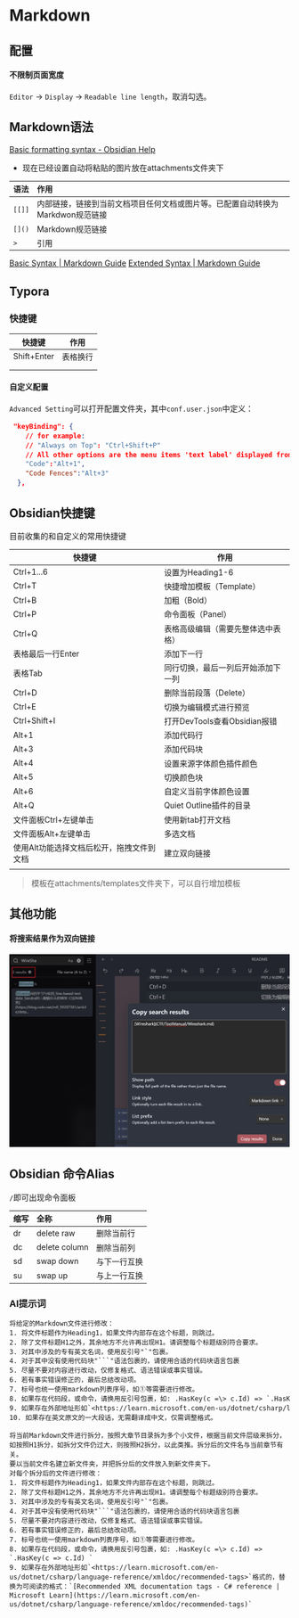 # Markdown 

## 配置

#### 不限制页面宽度
`Editor` -> `Display` -> `Readable line length`，取消勾选。

## Markdown语法

[Basic formatting syntax - Obsidian Help](https://help.obsidian.md/Editing+and+formatting/Basic+formatting+syntax)

- 现在已经设置自动将粘贴的图片放在attachments文件夹下 

| 语法   | 作用                                                                           |
|:------ |:------------------------------------------------------------------------------ |
| `[[]]` | 内部链接，链接到当前文档项目任何文档或图片等。已配置自动转换为Markdwon规范链接 |
| `[]()` | Markdown规范链接                                                               |
| `> `   | 引用                                                                               |

[Basic Syntax | Markdown Guide](https://www.markdownguide.org/basic-syntax/)
[Extended Syntax | Markdown Guide](https://www.markdownguide.org/extended-syntax/)
## Typora
### 快捷键

| 快捷键      | 作用     |
| ----------- | -------- |
| Shift+Enter | 表格换行 |
|             |          |
|             |          |

#### 自定义配置

`Advanced Setting`可以打开配置文件夹，其中`conf.user.json`中定义：

```json
 "keyBinding": {
    // for example:
    // "Always on Top": "Ctrl+Shift+P"
    // All other options are the menu items 'text label' displayed from each typora menu
    "Code":"Alt+1",
    "Code Fences":"Alt+3"
  },
```



## Obsidian快捷键

目前收集的和自定义的常用快捷键

| 快捷键                                    | 作用                               |
| ----------------------------------------- | ---------------------------------- |
| Ctrl+1...6                                | 设置为Heading1-6                   |
| Ctrl+T                                    | 快捷增加模板（Template）           |
| Ctrl+B                                    | 加粗（Bold）                       |
| Ctrl+P                                    | 命令面板（Panel）                  |
| Ctrl+Q                                    | 表格高级编辑（需要先整体选中表格） |
| 表格最后一行Enter                         | 添加下一行                         |
| 表格Tab                                   | 同行切换，最后一列后开始添加下一列 |
| Ctrl+D                                    | 删除当前段落（Delete）             |
| Ctrl+E                                    | 切换为编辑模式进行预览             |
| Ctrl+Shift+I                              | 打开DevTools查看Obsidian报错       |
| Alt+1                                     | 添加代码行                         |
| Alt+3                                     | 添加代码块                         |
| Alt+4                                     | 设置来源字体颜色插件颜色           |
| Alt+5                                     | 切换颜色块                         |
| Alt+6                                     | 自定义当前字体颜色设置             |
| Alt+Q                                     | Quiet Outline插件的目录            |
| 文件面板Ctrl+左键单击                     | 使用新tab打开文档                  |
| 文件面板Alt+左键单击                      | 多选文档                           |
| 使用Alt功能选择文档后松开，拖拽文件到文档 | 建立双向链接                       |
|                                           |                                    |

> 模板在attachments/templates文件夹下，可以自行增加模板

## 其他功能

#### 将搜索结果作为双向链接
![](attachments/Pasted%20image%2020230823084310.png)

## Obsidian 命令Alias

`/`即可出现命令面板

| 缩写 | 全称          | 作用         |
|:---- |:------------- |:------------ |
| dr   | delete raw    | 删除当前行   |
| dc   | delete column | 删除当前列   | 
| sd   | swap down     | 与下一行互换 |
| su   | swap up       | 与上一行互换 |


### AI提示词

```txt
将给定的Markdown文件进行修改：  
1. 将文件标题作为Heading1，如果文件内部存在这个标题，则跳过。  
2. 除了文件标题H1之外，其余地方不允许再出现H1。请调整每个标题级别符合要求。  
3. 对其中涉及的专有英文名词，使用反引号"`"包裹。  
4. 对于其中没有使用代码块"```"语法包裹的，请使用合适的代码块语言包裹  
5. 尽量不要对内容进行改动，仅修复格式、语法错误或事实错误。  
6. 若有事实错误修正的，最后总结改动项。  
7. 标号也统一使用markdown列表序号，如①等需要进行修改。  
8. 如果存在代码段，或命令，请换用反引号包裹，如: .HasKey(c =\> c.Id) => `.HasKey(c => c.Id) `  
9. 如果存在外部地址形如`<https://learn.microsoft.com/en-us/dotnet/csharp/language-reference/xmldoc/recommended-tags>`格式的，替换为可阅读的格式：`[Recommended XML documentation tags - C# reference | Microsoft Learn](https://learn.microsoft.com/en-us/dotnet/csharp/language-reference/xmldoc/recommended-tags)`
10. 如果存在英文原文的一大段话，无需翻译成中文，仅需调整格式。
```


```
将当前Markdown文件进行拆分，按照大章节目录拆为多个小文件，根据当前文件层级来拆分，如按照H1拆分，如拆分文件仍过大，则按照H2拆分，以此类推。拆分后的文件名与当前章节有关。  
要以当前文件名建立新文件夹，并把拆分后的文件放入到新文件夹下。  
对每个拆分后的文件进行修改：  
1. 将文件标题作为Heading1，如果文件内部存在这个标题，则跳过。  
2. 除了文件标题H1之外，其余地方不允许再出现H1。请调整每个标题级别符合要求。  
3. 对其中涉及的专有英文名词，使用反引号"`"包裹。  
4. 对于其中没有使用代码块"```"语法包裹的，请使用合适的代码块语言包裹  
5. 尽量不要对内容进行改动，仅修复格式、语法错误或事实错误。  
6. 若有事实错误修正的，最后总结改动项。  
7. 标号也统一使用markdown列表序号，如①等需要进行修改。  
8. 如果存在代码段，或命令，请换用反引号包裹，如: .HasKey(c =\> c.Id) => `.HasKey(c => c.Id) `  
9. 如果存在外部地址形如`<https://learn.microsoft.com/en-us/dotnet/csharp/language-reference/xmldoc/recommended-tags>`格式的，替换为可阅读的格式：`[Recommended XML documentation tags - C# reference | Microsoft Learn](https://learn.microsoft.com/en-us/dotnet/csharp/language-reference/xmldoc/recommended-tags)`

```
